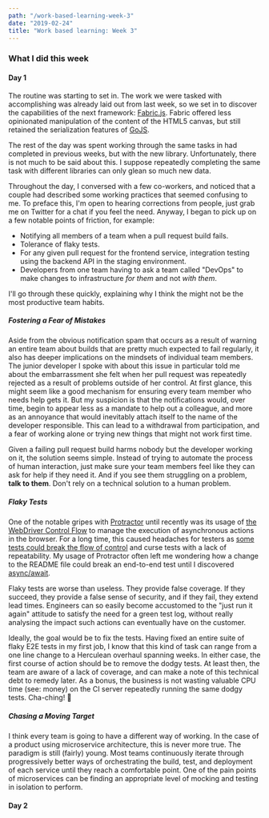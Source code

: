 ```yaml
---
path: "/work-based-learning-week-3"
date: "2019-02-24"
title: "Work based learning: Week 3"
---
```

### What I did this week

#### Day 1
The routine was starting to set in. The work we were tasked with accomplishing was already laid out from last week, so we set in to discover the capabilities of the next framework: [Fabric.js](http://fabricjs.com/). Fabric offered less opinionated manipulation of the content of the HTML5 canvas, but still retained the serialization features of [GoJS](https://gojs.net/).

The rest of the day was spent working through the same tasks in had completed in previous weeks, but with the new library. Unfortunately, there is not much to be said about this. I suppose repeatedly completing the same task with different libraries can only glean so much new data.

Throughout the day, I conversed with a few co-workers, and noticed that a couple had described some working practices that seemed confusing to me. To preface this, I'm open to hearing corrections from people, just grab me on Twitter for a chat if you feel the need. Anyway, I began to pick up on a few notable points of friction, for example:

+ Notifying all members of a team when a pull request build fails.
+ Tolerance of flaky tests.
+ For any given pull request for the frontend service, integration testing using the backend API in the staging environment.
+ Developers from one team having to ask a team called "DevOps" to make changes to infrastructure _for them_ and not _with them_.

I'll go through these quickly, explaining why I think the might not be the most productive team habits.

##### Fostering a Fear of Mistakes
Aside from the obvious notification spam that occurs as a result of warning an entire team about builds that are pretty much expected to fail regularly, it also has deeper implications on the mindsets of individual team members. The junior developer I spoke with about this issue in particular told me about the embarrassment she felt when her pull request was repeatedly rejected as a result of problems outside of her control. At first glance, this might seem like a good mechanism for ensuring every team member who needs help gets it. But my suspicion is that the notifications would, over time, begin to appear less as a mandate to help out a colleague, and more as an annoyance that would inevitably attach itself to the name of the developer responsible. This can lead to a withdrawal from participation, and a fear of working alone or trying new things that might not work first time.

Given a failing pull request build harms nobody but the developer working on it, the solution seems simple. Instead of trying to automate the process of human interaction, just make sure your team members feel like they can ask for help if they need it. And if you see them struggling on a problem, __talk to them__. Don't rely on a technical solution to a human problem.

##### Flaky Tests
One of the notable gripes with [Protractor](https://github.com/angular/protractor) until recently was its usage of [the WebDriver Control Flow](http://www.protractortest.org/#/control-flow) to manage the execution of asynchronous actions in the browser. For a long time, this caused headaches for testers as [some tests could break the flow of control](https://github.com/SeleniumHQ/selenium/issues/2969) and curse tests with a lack of repeatability. My usage of Protractor often left me wondering how a change to the README file could break an end-to-end test until I discovered [async/await](http://www.protractortest.org/#/async-await).

Flaky tests are worse than useless. They provide false coverage. If they succeed, they provide a false sense of security, and if they fail, they extend lead times. Engineers can so easily become accustomed to the "just run it again" attitude to satisfy the need for a green test log, without really analysing the impact such actions can eventually have on the customer.

Ideally, the goal would be to fix the tests. Having fixed an entire suite of flaky E2E tests in my first job, I know that this kind of task can range from a one line change to a Herculean overhaul spanning weeks. In either case, the first course of action should be to remove the dodgy tests. At least then, the team are aware of a lack of coverage, and can make a note of this technical debt to remedy later. As a bonus, the business is not wasting valuable CPU time (see: money) on the CI server repeatedly running the same dodgy tests. Cha-ching! 🤑

##### Chasing a Moving Target
I think every team is going to have a different way of working. In the case of a product using microservice architecture, this is never more true. The paradigm is still (fairly) young. Most teams continuously iterate through progressively better ways of orchestrating the build, test, and deployment of each service until they reach a comfortable point. One of the pain points of microservices can be finding an appropriate level of mocking and testing in isolation to perform.



#### Day 2
